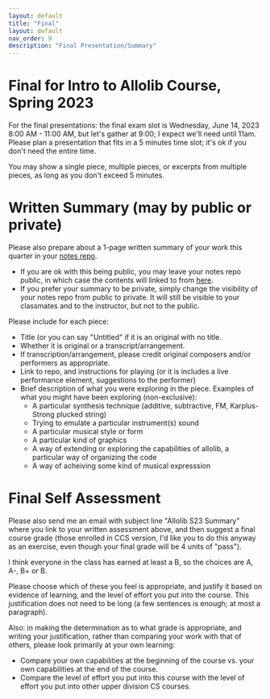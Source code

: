 ```yaml
---
layout: default
title: "Final"
layout: default
nav_order: 9
description: "Final Presentation/Summary"
---
```


# Final for Intro to Allolib Course, Spring 2023

For the final presentations: the final exam slot is Wednesday, June 14, 2023 8:00 AM - 11:00 AM, but let's gather at 9:00; I expect
we'll need until 11am.  Please plan a presentation that fits in a 5 minutes time slot; it's ok if you don't need the entire time.

You may show a single piece, multiple pieces, or excerpts from multiple pieces, as long as you don't exceed 5 minutes.

# Written Summary (may by public or private)

Please also prepare about a 1-page written summary of your work this quarter in your [notes repo](https://ccs-allolib.github.io/s23/labs/lab00/).
* If you are ok with this being public, you may leave your notes repo public, 
  in which case the contents will linked to from [here](https://allolib-s23.github.io/).
* If you prefer your summary to be private, simply change the visibility of your notes repo from public to private.  It will
  still be visible to your classmates and to the instructor, but not to the public.

Please include for each piece:
* Title (or you can say "Untitled" if it is an original with no title.
* Whether it is original or a transcript/arrangement.
* If transcription/arrangement, please credit original composers and/or performers as appropriate.
* Link to repo, and instructions for playing (or it is includes a live performance element, suggestions to the performer)
* Brief description of what you were exploring in the piece.  Examples of what you might have been exploring (non-exclusive):
  - A particular synthesis technique (additive, subtractive, FM, Karplus-Strong plucked string)
  - Trying to emulate a particular instrument(s) sound
  - A particular musical style or form
  - A particular kind of graphics
  - A way of extending or exploring the capabilities of allolib, a particular way of organizing the code
  - A way of acheiving some kind of musical expresssion


# Final Self Assessment

Please also send me an email with subject line "Allolib S23 Summary" where you link to your written assessment above, and then
suggest a final course grade (those enrolled in CCS version, I'd like you to do this anyway as an exercise, even though your final grade will be 
4 units of "pass").

I think everyone in the class has earned at least a B, so the choices are A, A-, B+ or B.   

Please choose which of these you feel is appropriate, and justify
it based on evidence of learning, and the level of effort you put into the course.  This justification does not need to be
long (a few sentences is enough; at most a paragraph).  

Also: in making the determination as to what grade is appropriate, and writing your justification, rather than comparing your work with that of others, please look primarily at your own learning: 
* Compare your own capabilities at the beginning of the course vs. your own capabilities at the end of the course.
* Compare the level of effort you put into this course with the level of effort you put into other upper division CS courses.
